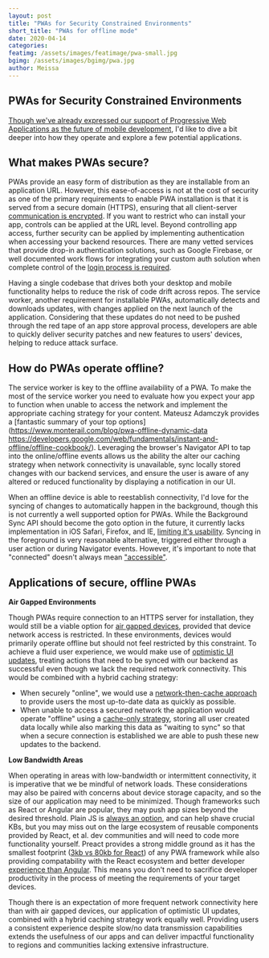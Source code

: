 ```yaml
---
layout: post 
title: "PWAs for Security Constrained Environments" 
short_title: "PWAs for offline mode" 
date: 2020-04-14
categories: 
featimg: /assets/images/featimage/pwa-small.jpg
bgimg: /assets/images/bgimg/pwa.jpg
author: Meissa 
--- 
```


## PWAs for Security Constrained Environments

[Though we've already expressed our support of Progressive Web Applications as the future of mobile development](https://goraft.tech/2020/03/05/pwas-are-the-future-of-mobile-development.html), I'd like to dive a bit deeper into how they operate and explore a few potential applications. 

## What makes PWAs secure? 

PWAs provide an easy form of distribution as they are installable from an application URL. However, this ease-of-access is not at the cost of security as one of the primary requirements to enable PWA installation is that it is served from a secure domain (HTTPS), ensuring that all client-server [communication is encrypted](https://developer.mozilla.org/en-US/docs/Web/Progressive_web_apps/Installable_PWAs). If you want to restrict who can install your app, controls can be applied at the URL level. Beyond controlling app access, further security can be applied by implementing authentication when accessing your backend resources.  There are many vetted services that provide drop-in authentication solutions, such as Google Firebase, or well documented work flows for integrating your custom auth solution when complete control of the [login process is required](https://www.oauth.com/oauth2-servers/single-page-apps/).

Having a single codebase that drives both your desktop and mobile functionality helps to reduce the risk of code drift across repos.  The service worker, another requirement for installable PWAs, automatically detects and downloads updates, with changes applied on the next launch of the application. Considering that these updates do not need to be pushed through the red tape of an app store approval process, developers are able to quickly deliver security patches and new features to users' devices, helping to reduce attack surface.

## How do PWAs operate offline?

The service worker is key to the offline availability of a PWA. To make the most of the service worker you need to evaluate how you expect your app to function when unable to access the network and implement the appropriate caching strategy for your content. Mateusz Adamczyk provides a [fantastic summary of your top options](https://www.monterail.com/blog/pwa-offline-dynamic-data
https://developers.google.com/web/fundamentals/instant-and-offline/offline-cookbook/). Leveraging the browser's Navigator API to tap into the online/offline events allows us the ability the alter our caching strategy when network connectivity is unavailable, sync locally stored changes with our backend services, and ensure the user is aware of any altered or reduced functionality by displaying a notification in our UI. 

When an offline device is able to reestablish connectivity, I'd love for the syncing of changes to automatically happen in the background, though this is not currently a well supported option for PWAs.  While the Background Sync API should become the goto option in the future, it currently lacks implementation in iOS Safari, Firefox, and IE, [limiting it's usability](https://caniuse.com/#search=background%20sync).  Syncing in the foreground is very reasonable alternative, triggered either through a user action or during Navigator events.  However, it's important to note that "connected" doesn't always mean ["accessible"](https://stackoverflow.com/a/44909646).

## Applications of secure, offline PWAs

**Air Gapped Environments**

Though PWAs require connection to an HTTPS server for installation, they would still be a viable option for [air gapped devices](https://www.thesslstore.com/blog/air-gapped-computer/), provided that device network access is restricted.  In these environments, devices would primarily operate offline but should not feel restricted by this constraint.  To achieve a fluid user experience, we would make use of [optimistic UI updates](https://www.apollographql.com/docs/react/performance/optimistic-ui/), treating actions that need to be synced with our backend as successful even though we lack the required network connectivity.  This would be combined with a hybrid caching strategy:
- When securely "online", we would use a [network-then-cache approach](https://developers.google.com/web/fundamentals/instant-and-offline/offline-cookbook/#network-falling-back-to-cache) to provide users the most up-to-date data as quickly as possible.
- When unable to access a secured network the application would operate "offline" using a [cache-only strategy](https://developers.google.com/web/fundamentals/instant-and-offline/offline-cookbook/#cache-only), storing all user created data locally while also marking this data as "waiting to sync" so that when a secure connection is established we are able to push these new updates to the backend.

**Low Bandwidth Areas**

When operating in areas with low-bandwidth or intermittent connectivity, it is imperative that we be mindful of network loads.  These considerations may also be paired with concerns about device storage capacity, and so the size of our application may need to be minimized.  Though frameworks such as React or Angular are popular, they may push app sizes beyond the desired threshold.  Plain JS is [always an option](https://www.freecodecamp.org/news/build-a-pwa-from-scratch-with-html-css-and-javascript/), and can help shave crucial KBs, but you may miss out on the large ecosystem of reusable components provided by React, et al. dev communities and will need to code more functionality yourself.  Preact provides a strong middle ground as it has the smallest footprint ([3kb vs 80kb for React](https://blog.knoldus.com/preact-an-alternative-to-react/)) of any PWA framework while also providing compatability with the React ecosystem and better developer [experience than Angular](https://2019.stateofjs.com/front-end-frameworks/#front_end_frameworks_experience_ranking).  This means you don't need to sacrifice developer productivity in the process of meeting the requirements of your target devices. 

Though there is an expectation of more frequent network connectivity here than with air gapped devices, our application of optimistic UI updates, combined with a hybrid caching strategy work equally well. Providing users a consistent experience despite slow/no data transmission capabilities extends the usefulness of our apps and can deliver impactful functionality to regions and communities lacking extensive infrastructure. 
